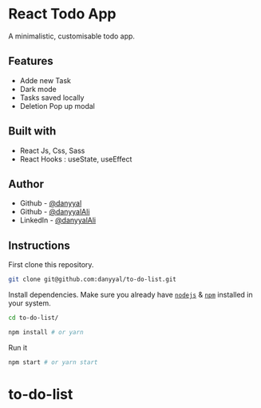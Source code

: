 # React Todo App

A minimalistic, customisable todo app.

## Features

- Adde new Task
- Dark mode
- Tasks saved locally
- Deletion Pop up modal

## Built with

- React Js, Css, Sass
- React Hooks : useState, useEffect

## Author

- Github - [@danyyal](https://www.github.com/danyyal)
- Github - [@danyyalAli](https://www.github.com/danyyalAli)
- LinkedIn - [@danyyalAli](https://www.linkedin.com/in/sheikh-danyyal-ali-08b768193/)

## Instructions

First clone this repository.

```bash
git clone git@github.com:danyyal/to-do-list.git
```

Install dependencies. Make sure you already have [`nodejs`](https://nodejs.org/en/) & [`npm`](https://www.npmjs.com/) installed in your system.

```bash
cd to-do-list/
```

```bash
npm install # or yarn
```

Run it

```bash
npm start # or yarn start
```

# to-do-list
